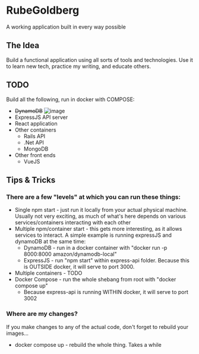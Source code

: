 # RubeGoldberg
A working application built in every way possible

## The Idea
Build a functional application using all sorts of tools and technologies.  Use it to learn new tech, practice my writing, and educate others.

## TODO

Build all the following, run in docker with COMPOSE:

* ~~DynamoDB~~
![image](https://user-images.githubusercontent.com/5083039/197421934-996e0c9a-b06d-4225-bf59-e9b6041a5f62.png)
* ExpressJS API server
* React application
* Other containers
  * Rails API
  * .Net API
  * MongoDB
* Other front ends
  * VueJS

## Tips & Tricks

### There are a few "levels" at which you can run these things:

* Single npm start - just run it locally from your actual physical machine.  Usually not very exciting, as much of what's here depends on various services/containers interacting with each other
* Multiple npm/container start - this gets more interesting, as it allows services to interact.  A simple example is running expressJS and dynamoDB at the same time:
  * DynamoDB - run in a docker container with "docker run -p 8000:8000 amazon/dynamodb-local"
  * ExpressJS - run "npm start" within express-api folder.  Because this is OUTSIDE docker, it will serve to port 3000.
* Multiple containers - TODO
* Docker Compose - run the whole shebang from root with "docker compose up"
  * Because express-api is running WITHIN docker, it will serve to port 3002

### Where are my changes?

If you make changes to any of the actual code, don't forget to rebuild your images...

* docker compose up - rebuild the whole thing.  Takes a while